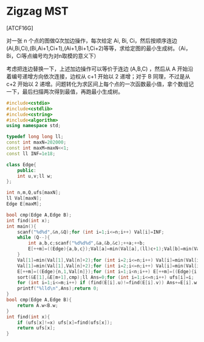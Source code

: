 # Zigzag MST
[ATCF16G]

对一张 n 个点的图做Q次加边操作，每次给定 Ai, Bi, Ci，然后按顺序连边(Ai,Bi,Ci),(Bi,Ai+1,Ci+1),(Ai+1,Bi+1,Ci+2)等等，求给定图的最小生成树。（Ai，Bi，Ci等点编号均为对n取模的意义下）

考虑把连边替换一下，上述加边操作可以等价于连边 (A,B,C) ，然后从 A 开始沿着编号递增方向依次连接，边权从 c+1 开始以 2 递增；对于 B 同理，不过是从 c+2 开始以 2 递增。问题转化为求区间上每个点的一次函数最小值，拿个数组记一下，最后扫描两次得到最值，再跑最小生成树。

```cpp
#include<cstdio>
#include<cstdlib>
#include<cstring>
#include<algorithm>
using namespace std;

typedef long long ll;
const int maxN=202000;
const int maxM=maxN<<1;
const ll INF=1e18;

class Edge{
    public:
    int u,v;ll w;
};

int n,m,Q,ufs[maxN];
ll Val[maxN];
Edge E[maxM];

bool cmp(Edge A,Edge B);
int find(int x);
int main(){
    scanf("%d%d",&n,&Q);for (int i=1;i<=n;i++) Val[i]=INF;
    while (Q--){
        int a,b,c;scanf("%d%d%d",&a,&b,&c);++a;++b;
        E[++m]=((Edge){a,b,c});Val[a]=min(Val[a],(ll)c+1);Val[b]=min(Val[b],(ll)c+2);
    }
    Val[1]=min(Val[1],Val[n]+2);for (int i=2;i<=n;i++) Val[i]=min(Val[i-1]+2,Val[i]);
    Val[1]=min(Val[1],Val[n]+2);for (int i=2;i<=n;i++) Val[i]=min(Val[i-1]+2,Val[i]);
    E[++m]=((Edge){n,1,Val[n]});for (int i=1;i<n;i++) E[++m]=((Edge){i,i+1,Val[i]});
    sort(&E[1],&E[m+1],cmp);ll Ans=0;for (int i=1;i<=n;i++) ufs[i]=i;
    for (int i=1;i<=m;i++) if (find(E[i].u)!=find(E[i].v)) Ans+=E[i].w,ufs[find(E[i].u)]=find(E[i].v);
    printf("%lld\n",Ans);return 0;
}
bool cmp(Edge A,Edge B){
    return A.w<B.w;
}
int find(int x){
    if (ufs[x]!=x) ufs[x]=find(ufs[x]);
    return ufs[x];
}
```